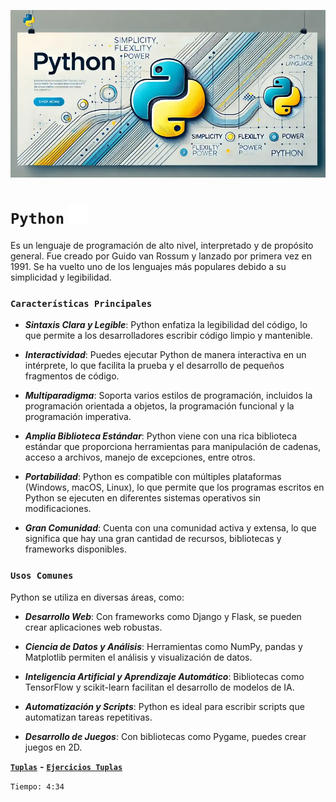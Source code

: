 ![pythopn](./assets/img/Python_moderno_.webp)

# `Python` ![Icon Python](./assets/img/python_icon_2.png)

Es un lenguaje de programación de alto nivel, interpretado y de propósito general. Fue creado por Guido van Rossum y lanzado por primera vez en 1991. Se ha vuelto uno de los lenguajes más populares debido a su simplicidad y legibilidad.

### `Características Principales`

- **_Sintaxis Clara y Legible_**: Python enfatiza la legibilidad del código, lo que permite a los desarrolladores escribir código limpio y mantenible.

- **_Interactividad_**: Puedes ejecutar Python de manera interactiva en un intérprete, lo que facilita la prueba y el desarrollo de pequeños fragmentos de código.

- **_Multiparadigma_**: Soporta varios estilos de programación, incluidos la programación orientada a objetos, la programación funcional y la programación imperativa.

- **_Amplia Biblioteca Estándar_**: Python viene con una rica biblioteca estándar que proporciona herramientas para manipulación de cadenas, acceso a archivos, manejo de excepciones, entre otros.

- **_Portabilidad_**: Python es compatible con múltiples plataformas (Windows, macOS, Linux), lo que permite que los programas escritos en Python se ejecuten en diferentes sistemas operativos sin modificaciones.

- **_Gran Comunidad_**: Cuenta con una comunidad activa y extensa, lo que significa que hay una gran cantidad de recursos, bibliotecas y frameworks disponibles.

### `Usos Comunes`

Python se utiliza en diversas áreas, como:

- **_Desarrollo Web_**: Con frameworks como Django y Flask, se pueden crear aplicaciones web robustas.

- **_Ciencia de Datos y Análisis_**: Herramientas como NumPy, pandas y Matplotlib permiten el análisis y visualización de datos.

- **_Inteligencia Artificial y Aprendizaje Automático_**: Bibliotecas como TensorFlow y scikit-learn facilitan el desarrollo de modelos de IA.

- **_Automatización y Scripts_**: Python es ideal para escribir scripts que automatizan tareas repetitivas.

- **_Desarrollo de Juegos_**: Con bibliotecas como Pygame, puedes crear juegos en 2D.

[**`Tuplas`**](/_09_tuplas.md)
**-**
[**`Ejercicios Tuplas`**](/_10_tuplas_ejercicios.md)

`Tiempo: 4:34`